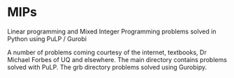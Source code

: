 # MIPs
Linear programming and Mixed Integer Programming problems solved in Python using PuLP / Gurobi

A number of problems coming courtesy of the internet, textbooks, Dr Michael Forbes of UQ and elsewhere. 
The main directory contains problems solved with PuLP.
The grb directory problems solved using Gurobipy. 
